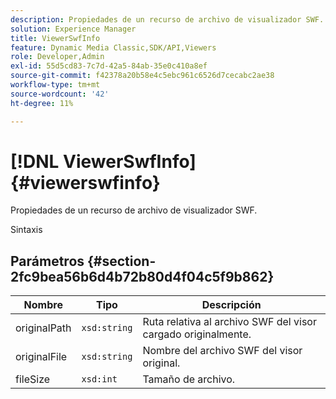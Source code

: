 ```yaml
---
description: Propiedades de un recurso de archivo de visualizador SWF.
solution: Experience Manager
title: ViewerSwfInfo
feature: Dynamic Media Classic,SDK/API,Viewers
role: Developer,Admin
exl-id: 55d5cd83-7c7d-42a5-84ab-35e0c410a8ef
source-git-commit: f42378a20b58e4c5ebc961c6526d7cecabc2ae38
workflow-type: tm+mt
source-wordcount: '42'
ht-degree: 11%

---
```


# [!DNL ViewerSwfInfo]{#viewerswfinfo}

Propiedades de un recurso de archivo de visualizador SWF.

Sintaxis

## Parámetros {#section-2fc9bea56b6d4b72b80d4f04c5f9b862}

| Nombre | Tipo | Descripción |
|---|---|---|
| originalPath | `xsd:string` | Ruta relativa al archivo SWF del visor cargado originalmente. |
| originalFile | `xsd:string` | Nombre del archivo SWF del visor original. |
| fileSize | `xsd:int` | Tamaño de archivo. |
